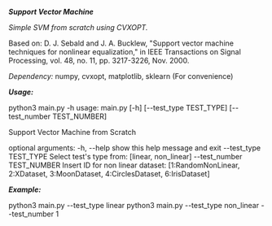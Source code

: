_**Support Vector Machine**_

_Simple SVM from scratch using CVXOPT._

Based on: D. J. Sebald and J. A. Bucklew, "Support vector machine techniques for nonlinear equalization," in IEEE Transactions on Signal Processing, vol. 48, no. 11, pp. 3217-3226, Nov. 2000.

_Dependency:_
numpy,
cvxopt,
matplotlib,
sklearn (For convenience)


**_Usage:_** 

python3 main.py -h
usage: main.py [-h] [--test_type TEST_TYPE] [--test_number TEST_NUMBER]

Support Vector Machine from Scratch

optional arguments:
  -h, --help            show this help message and exit
  --test_type TEST_TYPE
                        Select test's type from: [linear, non_linear]
  --test_number TEST_NUMBER
                        Insert ID for non linear dataset: [1:RandomNonLinear,
                        2:XDataset, 3:MoonDataset, 4:CirclesDataset,
                        6:IrisDataset]


**_Example:_**

python3 main.py --test_type linear
python3 main.py --test_type non_linear --test_number 1